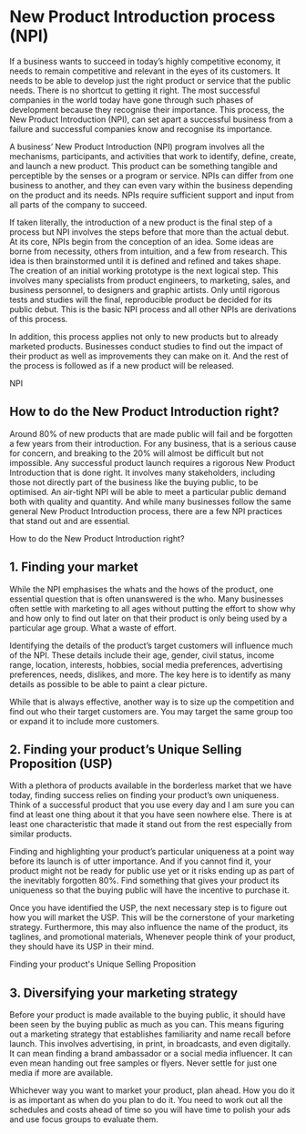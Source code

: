 # New Product Introduction process (NPI)
If a business wants to succeed in today’s highly competitive economy, it needs to remain competitive and relevant in the eyes of its customers. It needs to be able to develop just the right product or service that the public needs. There is no shortcut to getting it right. The most successful companies in the world today have gone through such phases of development because they recognise their importance. This process, the New Product Introduction (NPI), can set apart a successful business from a failure and successful companies know and recognise its importance.

A business’ New Product Introduction (NPI) program involves all the mechanisms, participants, and activities that work to identify, define, create, and launch a new product. This product can be something tangible and perceptible by the senses or a program or service. NPIs can differ from one business to another, and they can even vary within the business depending on the product and its needs. NPIs require sufficient support and input from all parts of the company to succeed.

If taken literally, the introduction of a new product is the final step of a process but NPI involves the steps before that more than the actual debut. At its core, NPIs begin from the conception of an idea. Some ideas are borne from necessity, others from intuition, and a few from research. This idea is then brainstormed until it is defined and refined and takes shape. The creation of an initial working prototype is the next logical step. This involves many specialists from product engineers, to marketing, sales, and business personnel, to designers and graphic artists. Only until rigorous tests and studies will the final, reproducible product be decided for its public debut. This is the basic NPI process and all other NPIs are derivations of this process.

In addition, this process applies not only to new products but to already marketed products. Businesses conduct studies to find out the impact of their product as well as improvements they can make on it. And the rest of the process is followed as if a new product will be released.

NPI
## How to do the New Product Introduction right?
Around 80% of new products that are made public will fail and be forgotten a few years from their introduction. For any business, that is a serious cause for concern, and breaking to the 20% will almost be difficult but not impossible. Any successful product launch requires a rigorous New Product Introduction that is done right. It involves many stakeholders, including those not directly part of the business like the buying public, to be optimised. An air-tight NPI will be able to meet a particular public demand both with quality and quantity. And while many businesses follow the same general New Product Introduction process, there are a few NPI practices that stand out and are essential.

How to do the New Product Introduction right?
## 1. Finding your market
While the NPI emphasises the whats and the hows of the product, one essential question that is often unanswered is the who. Many businesses often settle with marketing to all ages without putting the effort to show why and how only to find out later on that their product is only being used by a particular age group. What a waste of effort.

Identifying the details of the product’s target customers will influence much of the NPI. These details include their age, gender, civil status, income range, location, interests, hobbies, social media preferences, advertising preferences, needs, dislikes, and more. The key here is to identify as many details as possible to be able to paint a clear picture.

While that is always effective, another way is to size up the competition and find out who their target customers are. You may target the same group too or expand it to include more customers.

## 2. Finding your product’s Unique Selling Proposition (USP)
With a plethora of products available in the borderless market that we have today, finding success relies on finding your product’s own uniqueness. Think of a successful product that you use every day and I am sure you can find at least one thing about it that you have seen nowhere else. There is at least one characteristic that made it stand out from the rest especially from similar products.

Finding and highlighting your product’s particular uniqueness at a point way before its launch is of utter importance. And if you cannot find it, your product might not be ready for public use yet or it risks ending up as part of the inevitably forgotten 80%. Find something that gives your product its uniqueness so that the buying public will have the incentive to purchase it.

Once you have identified the USP, the next necessary step is to figure out how you will market the USP. This will be the cornerstone of your marketing strategy. Furthermore, this may also influence the name of the product, its taglines, and promotional materials, Whenever people think of your product, they should have its USP in their mind.

Finding your product's Unique Selling Proposition
## 3. Diversifying your marketing strategy
Before your product is made available to the buying public, it should have been seen by the buying public as much as you can. This means figuring out a marketing strategy that establishes familiarity and name recall before launch. This involves advertising, in print, in broadcasts, and even digitally. It can mean finding a brand ambassador or a social media influencer. It can even mean handing out free samples or flyers. Never settle for just one media if more are available.

Whichever way you want to market your product, plan ahead. How you do it is as important as when do you plan to do it. You need to work out all the schedules and costs ahead of time so you will have time to polish your ads and use focus groups to evaluate them.
